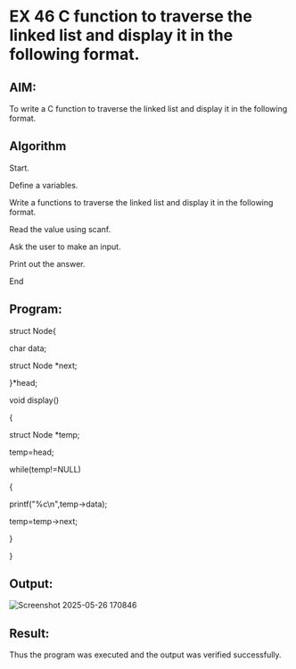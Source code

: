 # EX 46 C function to traverse the linked list and display it in the following format.

## AIM:

To write a C function to traverse the linked list and display it in the following format.

## Algorithm

Start.

Define a variables.

Write a functions to traverse the linked list and display it in the following format.

Read the value using scanf.

Ask the user to make an input.

Print out the answer.

End  

## Program:

struct Node{ 

char data;

struct Node *next;

}*head;

void display()

{

struct Node *temp; 

temp=head; 

while(temp!=NULL)

{

printf("%c\n",temp->data); 

temp=temp->next;

}

}


## Output:

![Screenshot 2025-05-26 170846](https://github.com/user-attachments/assets/ec3609f6-a27a-49c1-9c83-13694c0de5d5)


## Result:

Thus the program was executed and the output was verified successfully.
